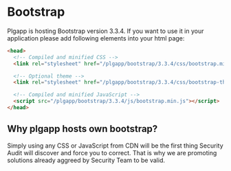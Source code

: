 # Bootstrap

Plgapp is hosting Bootstrap version 3.3.4. If you want to use it
in your application please add following elements into your html page:

```html
<head>
  <!-- Compiled and minified CSS -->
  <link rel="stylesheet" href="/plgapp/bootstrap/3.3.4/css/bootstrap.min.css">

  <!-- Optional theme -->
  <link rel="stylesheet" href="/plgapp/bootstrap/3.3.4/css/bootstrap-theme.min.css">

  <!-- Compiled and minified JavaScript -->
  <script src="/plgapp/bootstrap/3.3.4/js/bootstrap.min.js"></script>
</head>
```

## Why plgapp hosts own bootstrap?

Simply using any CSS or JavaScript from CDN will be the first thing Security
Audit will discover and force you to correct. That is why we are promoting
solutions already aggreed by Security Team to be valid.
